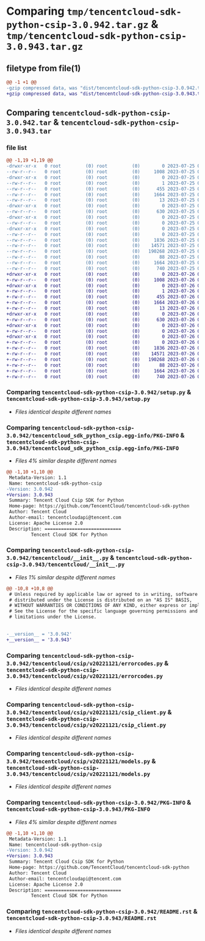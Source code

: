 # Comparing `tmp/tencentcloud-sdk-python-csip-3.0.942.tar.gz` & `tmp/tencentcloud-sdk-python-csip-3.0.943.tar.gz`

## filetype from file(1)

```diff
@@ -1 +1 @@
-gzip compressed data, was "dist/tencentcloud-sdk-python-csip-3.0.942.tar", last modified: Tue Jul 25 04:15:29 2023, max compression
+gzip compressed data, was "dist/tencentcloud-sdk-python-csip-3.0.943.tar", last modified: Wed Jul 26 00:34:59 2023, max compression
```

## Comparing `tencentcloud-sdk-python-csip-3.0.942.tar` & `tencentcloud-sdk-python-csip-3.0.943.tar`

### file list

```diff
@@ -1,19 +1,19 @@
-drwxr-xr-x   0 root         (0) root         (0)        0 2023-07-25 04:15:29.000000 tencentcloud-sdk-python-csip-3.0.942/
--rw-r--r--   0 root         (0) root         (0)     1008 2023-07-25 04:15:29.000000 tencentcloud-sdk-python-csip-3.0.942/setup.py
-drwxr-xr-x   0 root         (0) root         (0)        0 2023-07-25 04:15:29.000000 tencentcloud-sdk-python-csip-3.0.942/tencentcloud_sdk_python_csip.egg-info/
--rw-r--r--   0 root         (0) root         (0)        1 2023-07-25 04:15:29.000000 tencentcloud-sdk-python-csip-3.0.942/tencentcloud_sdk_python_csip.egg-info/dependency_links.txt
--rw-r--r--   0 root         (0) root         (0)      455 2023-07-25 04:15:29.000000 tencentcloud-sdk-python-csip-3.0.942/tencentcloud_sdk_python_csip.egg-info/SOURCES.txt
--rw-r--r--   0 root         (0) root         (0)     1664 2023-07-25 04:15:29.000000 tencentcloud-sdk-python-csip-3.0.942/tencentcloud_sdk_python_csip.egg-info/PKG-INFO
--rw-r--r--   0 root         (0) root         (0)       13 2023-07-25 04:15:29.000000 tencentcloud-sdk-python-csip-3.0.942/tencentcloud_sdk_python_csip.egg-info/top_level.txt
-drwxr-xr-x   0 root         (0) root         (0)        0 2023-07-25 04:15:29.000000 tencentcloud-sdk-python-csip-3.0.942/tencentcloud/
--rw-r--r--   0 root         (0) root         (0)      630 2023-07-25 04:15:29.000000 tencentcloud-sdk-python-csip-3.0.942/tencentcloud/__init__.py
-drwxr-xr-x   0 root         (0) root         (0)        0 2023-07-25 04:15:29.000000 tencentcloud-sdk-python-csip-3.0.942/tencentcloud/csip/
--rw-r--r--   0 root         (0) root         (0)        0 2023-07-25 04:15:29.000000 tencentcloud-sdk-python-csip-3.0.942/tencentcloud/csip/__init__.py
-drwxr-xr-x   0 root         (0) root         (0)        0 2023-07-25 04:15:29.000000 tencentcloud-sdk-python-csip-3.0.942/tencentcloud/csip/v20221121/
--rw-r--r--   0 root         (0) root         (0)        0 2023-07-25 04:15:29.000000 tencentcloud-sdk-python-csip-3.0.942/tencentcloud/csip/v20221121/__init__.py
--rw-r--r--   0 root         (0) root         (0)     1836 2023-07-25 04:15:29.000000 tencentcloud-sdk-python-csip-3.0.942/tencentcloud/csip/v20221121/errorcodes.py
--rw-r--r--   0 root         (0) root         (0)    14571 2023-07-25 04:15:29.000000 tencentcloud-sdk-python-csip-3.0.942/tencentcloud/csip/v20221121/csip_client.py
--rw-r--r--   0 root         (0) root         (0)   190268 2023-07-25 04:15:29.000000 tencentcloud-sdk-python-csip-3.0.942/tencentcloud/csip/v20221121/models.py
--rw-r--r--   0 root         (0) root         (0)       88 2023-07-25 04:15:29.000000 tencentcloud-sdk-python-csip-3.0.942/setup.cfg
--rw-r--r--   0 root         (0) root         (0)     1664 2023-07-25 04:15:29.000000 tencentcloud-sdk-python-csip-3.0.942/PKG-INFO
--rw-r--r--   0 root         (0) root         (0)      740 2023-07-25 04:15:29.000000 tencentcloud-sdk-python-csip-3.0.942/README.rst
+drwxr-xr-x   0 root         (0) root         (0)        0 2023-07-26 00:34:59.000000 tencentcloud-sdk-python-csip-3.0.943/
+-rw-r--r--   0 root         (0) root         (0)     1008 2023-07-26 00:34:59.000000 tencentcloud-sdk-python-csip-3.0.943/setup.py
+drwxr-xr-x   0 root         (0) root         (0)        0 2023-07-26 00:34:59.000000 tencentcloud-sdk-python-csip-3.0.943/tencentcloud_sdk_python_csip.egg-info/
+-rw-r--r--   0 root         (0) root         (0)        1 2023-07-26 00:34:59.000000 tencentcloud-sdk-python-csip-3.0.943/tencentcloud_sdk_python_csip.egg-info/dependency_links.txt
+-rw-r--r--   0 root         (0) root         (0)      455 2023-07-26 00:34:59.000000 tencentcloud-sdk-python-csip-3.0.943/tencentcloud_sdk_python_csip.egg-info/SOURCES.txt
+-rw-r--r--   0 root         (0) root         (0)     1664 2023-07-26 00:34:59.000000 tencentcloud-sdk-python-csip-3.0.943/tencentcloud_sdk_python_csip.egg-info/PKG-INFO
+-rw-r--r--   0 root         (0) root         (0)       13 2023-07-26 00:34:59.000000 tencentcloud-sdk-python-csip-3.0.943/tencentcloud_sdk_python_csip.egg-info/top_level.txt
+drwxr-xr-x   0 root         (0) root         (0)        0 2023-07-26 00:34:59.000000 tencentcloud-sdk-python-csip-3.0.943/tencentcloud/
+-rw-r--r--   0 root         (0) root         (0)      630 2023-07-26 00:34:59.000000 tencentcloud-sdk-python-csip-3.0.943/tencentcloud/__init__.py
+drwxr-xr-x   0 root         (0) root         (0)        0 2023-07-26 00:34:59.000000 tencentcloud-sdk-python-csip-3.0.943/tencentcloud/csip/
+-rw-r--r--   0 root         (0) root         (0)        0 2023-07-26 00:34:59.000000 tencentcloud-sdk-python-csip-3.0.943/tencentcloud/csip/__init__.py
+drwxr-xr-x   0 root         (0) root         (0)        0 2023-07-26 00:34:59.000000 tencentcloud-sdk-python-csip-3.0.943/tencentcloud/csip/v20221121/
+-rw-r--r--   0 root         (0) root         (0)        0 2023-07-26 00:34:59.000000 tencentcloud-sdk-python-csip-3.0.943/tencentcloud/csip/v20221121/__init__.py
+-rw-r--r--   0 root         (0) root         (0)     1836 2023-07-26 00:34:59.000000 tencentcloud-sdk-python-csip-3.0.943/tencentcloud/csip/v20221121/errorcodes.py
+-rw-r--r--   0 root         (0) root         (0)    14571 2023-07-26 00:34:59.000000 tencentcloud-sdk-python-csip-3.0.943/tencentcloud/csip/v20221121/csip_client.py
+-rw-r--r--   0 root         (0) root         (0)   190268 2023-07-26 00:34:59.000000 tencentcloud-sdk-python-csip-3.0.943/tencentcloud/csip/v20221121/models.py
+-rw-r--r--   0 root         (0) root         (0)       88 2023-07-26 00:34:59.000000 tencentcloud-sdk-python-csip-3.0.943/setup.cfg
+-rw-r--r--   0 root         (0) root         (0)     1664 2023-07-26 00:34:59.000000 tencentcloud-sdk-python-csip-3.0.943/PKG-INFO
+-rw-r--r--   0 root         (0) root         (0)      740 2023-07-26 00:34:59.000000 tencentcloud-sdk-python-csip-3.0.943/README.rst
```

### Comparing `tencentcloud-sdk-python-csip-3.0.942/setup.py` & `tencentcloud-sdk-python-csip-3.0.943/setup.py`

 * *Files identical despite different names*

### Comparing `tencentcloud-sdk-python-csip-3.0.942/tencentcloud_sdk_python_csip.egg-info/PKG-INFO` & `tencentcloud-sdk-python-csip-3.0.943/tencentcloud_sdk_python_csip.egg-info/PKG-INFO`

 * *Files 4% similar despite different names*

```diff
@@ -1,10 +1,10 @@
 Metadata-Version: 1.1
 Name: tencentcloud-sdk-python-csip
-Version: 3.0.942
+Version: 3.0.943
 Summary: Tencent Cloud Csip SDK for Python
 Home-page: https://github.com/TencentCloud/tencentcloud-sdk-python
 Author: Tencent Cloud
 Author-email: tencentcloudapi@tencent.com
 License: Apache License 2.0
 Description: ============================
         Tencent Cloud SDK for Python
```

### Comparing `tencentcloud-sdk-python-csip-3.0.942/tencentcloud/__init__.py` & `tencentcloud-sdk-python-csip-3.0.943/tencentcloud/__init__.py`

 * *Files 1% similar despite different names*

```diff
@@ -10,8 +10,8 @@
 # Unless required by applicable law or agreed to in writing, software
 # distributed under the License is distributed on an "AS IS" BASIS,
 # WITHOUT WARRANTIES OR CONDITIONS OF ANY KIND, either express or implied.
 # See the License for the specific language governing permissions and
 # limitations under the License.
 
 
-__version__ = '3.0.942'
+__version__ = '3.0.943'
```

### Comparing `tencentcloud-sdk-python-csip-3.0.942/tencentcloud/csip/v20221121/errorcodes.py` & `tencentcloud-sdk-python-csip-3.0.943/tencentcloud/csip/v20221121/errorcodes.py`

 * *Files identical despite different names*

### Comparing `tencentcloud-sdk-python-csip-3.0.942/tencentcloud/csip/v20221121/csip_client.py` & `tencentcloud-sdk-python-csip-3.0.943/tencentcloud/csip/v20221121/csip_client.py`

 * *Files identical despite different names*

### Comparing `tencentcloud-sdk-python-csip-3.0.942/tencentcloud/csip/v20221121/models.py` & `tencentcloud-sdk-python-csip-3.0.943/tencentcloud/csip/v20221121/models.py`

 * *Files identical despite different names*

### Comparing `tencentcloud-sdk-python-csip-3.0.942/PKG-INFO` & `tencentcloud-sdk-python-csip-3.0.943/PKG-INFO`

 * *Files 4% similar despite different names*

```diff
@@ -1,10 +1,10 @@
 Metadata-Version: 1.1
 Name: tencentcloud-sdk-python-csip
-Version: 3.0.942
+Version: 3.0.943
 Summary: Tencent Cloud Csip SDK for Python
 Home-page: https://github.com/TencentCloud/tencentcloud-sdk-python
 Author: Tencent Cloud
 Author-email: tencentcloudapi@tencent.com
 License: Apache License 2.0
 Description: ============================
         Tencent Cloud SDK for Python
```

### Comparing `tencentcloud-sdk-python-csip-3.0.942/README.rst` & `tencentcloud-sdk-python-csip-3.0.943/README.rst`

 * *Files identical despite different names*

